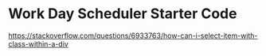 # Work Day Scheduler Starter Code





https://stackoverflow.com/questions/6933763/how-can-i-select-item-with-class-within-a-div